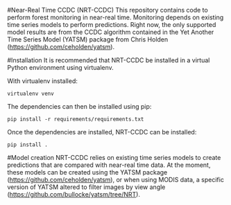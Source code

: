 #Near-Real Time CCDC (NRT-CCDC)
This repository contains code to perform forest monitoring in near-real time. Monitoring depends on existing time series models to perform predictions. Right now, the only supported model results are from the CCDC algorithm contained in the Yet Another Time Series Model (YATSM) package from Chris Holden (https://github.com/ceholden/yatsm). 

#Installation
It is recommended that NRT-CCDC be installed in a virtual Python environment using virtualenv. 

With virtualenv installed:

```
virtualenv venv
```

The dependencies can then be installed using pip:

```
pip install -r requirements/requirements.txt
```

Once the dependencies are installed, NRT-CCDC can be installed:

```
pip install .
``` 

#Model creation
NRT-CCDC relies on existing time series models to create predictions that are compared with near-real time data. At the moment, these models can be created using the YATSM package (https://github.com/ceholden/yatsm), or when using MODIS data, a specific version of YATSM altered to filter images by view angle (https://github.com/bullocke/yatsm/tree/NRT). 

